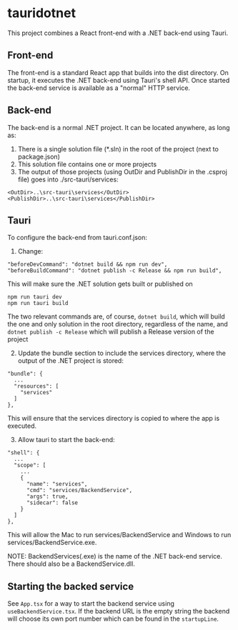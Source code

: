 # tauridotnet

This project combines a React front-end with a .NET back-end using Tauri.

## Front-end

The front-end is a standard React app that builds into the dist directory.
On startup, it executes the .NET back-end using Tauri's shell API. Once started
the back-end service is available as a "normal" HTTP service.

## Back-end

The back-end is a normal .NET project. It can be located anywhere, as long as:

1. There is a single solution file (*.sln) in the root of the project (next to package.json)
2. This solution file contains one or more projects
3. The output of those projects (using OutDir and PublishDir in the .csproj file) goes into ./src-tauri/services:

```
<OutDir>..\src-tauri\services</OutDir>
<PublishDir>..\src-tauri\services</PublishDir>
```
## Tauri

To configure the back-end from tauri.conf.json:

1. Change:

```
"beforeDevCommand": "dotnet build && npm run dev",
"beforeBuildCommand": "dotnet publish -c Release && npm run build",
```

This will make sure the .NET solution gets built or published on

```
npm run tauri dev
npm run tauri build
```

The two relevant commands are, of course, `dotnet build`, which will build
the one and only solution in the root directory, regardless of the name, and
`dotnet publish -c Release` which will publish a Release version of the
project

2. Update the bundle section to include the services directory,
where the output of the .NET project is stored:

```
"bundle": {
  ...
  "resources": [
    "services"
  ]
},
```

This will ensure that the services directory is copied to where the app is executed.

3. Allow tauri to start the back-end:

```
"shell": {
  ...
  "scope": [
    ...
    {
      "name": "services",
      "cmd": "services/BackendService",
      "args": true,
      "sidecar": false
    }
  ]
},
```

This will allow the Mac to run services/BackendService and Windows to run services/BackendService.exe.

NOTE: BackendServices(.exe) is the name of the .NET back-end service. There should also be a BackendService.dll.

## Starting the backed service

See `App.tsx` for a way to start the backend service using `useBackendService.tsx`. If the backend URL is the empty string
the backend will choose its own port number which can be found in the `startupLine`.